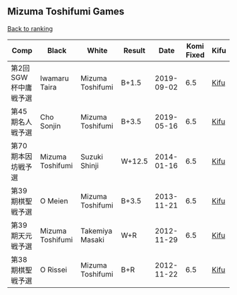 ## Mizuma Toshifumi Games

[Back to ranking](../../index.md)




| **Comp** | **Black** | **White** | **Result** | **Date** | **Komi Fixed** | **Kifu** | 
| --- | --- | --- | --- | --- | --- | --- |
| 第2回SGW杯中庸戦予選 | Iwamaru Taira | Mizuma Toshifumi | B+1.5 | 2019-09-02 | 6.5 | [Kifu](https://kifudepot.net/kifucontents.php?id=GM9DdpsluhyEC9ZUH8yO2A%3D%3D) | 
| 第45期名人戦予選 | Cho Sonjin | Mizuma Toshifumi | B+3.5 | 2019-05-16 | 6.5 | [Kifu](https://kifudepot.net/kifucontents.php?id=7x7OpM0Gt1tkv8m7Y8hW4g%3D%3D) | 
| 第70期本因坊戦予選 | Mizuma Toshifumi | Suzuki Shinji | W+12.5 | 2014-01-16 | 6.5 | [Kifu](https://kifudepot.net/kifucontents.php?id=pIURjSk%2FZDTDqBxXLADM0A%3D%3D) | 
| 第39期棋聖戦予選 | O Meien | Mizuma Toshifumi | B+3.5 | 2013-11-21 | 6.5 | [Kifu](https://kifudepot.net/kifucontents.php?id=48ogSFdYvkdgbgYl63XTmQ%3D%3D) | 
| 第39期天元戦予選 | Mizuma Toshifumi | Takemiya Masaki | W+R | 2012-11-29 | 6.5 | [Kifu](https://kifudepot.net/kifucontents.php?id=nu0YA1f9GzQtQtL5ozDS0w%3D%3D) | 
| 第38期棋聖戦予選 | O Rissei | Mizuma Toshifumi | B+R | 2012-11-22 | 6.5 | [Kifu](https://kifudepot.net/kifucontents.php?id=JbVf%2F3BX%2FGC34nmadNTK%2BQ%3D%3D) |





